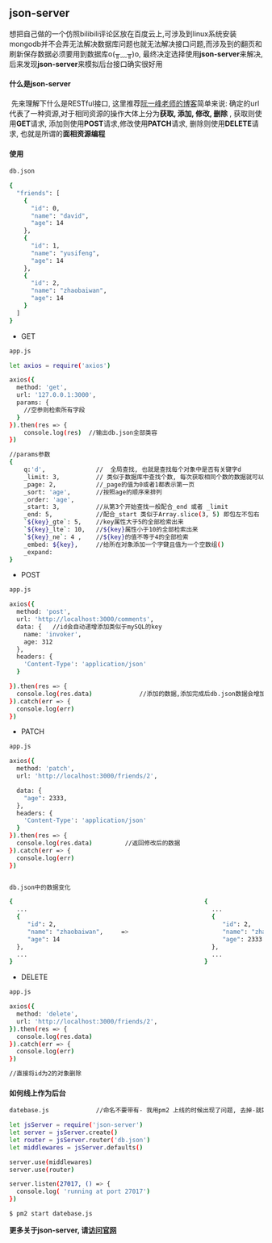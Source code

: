 ## json-server

​	想把自己做的一个仿照bilibili评论区放在百度云上,可涉及到linux系统安装mongodb并不会弄无法解决数据库问题也就无法解决接口问题,而涉及到的翻页和刷新保存数据必须要用到数据库o(╥﹏╥)o, 最终决定选择使用**json-server**来解决, 后来发现**json-server**来模拟后台接口确实很好用

#### 什么是json-server

​	先来理解下什么是RESTful接口, 这里推荐[阮一峰老师的博客](http://www.ruanyifeng.com/blog/2014/05/restful_api)简单来说: 确定的url代表了一种资源,对于相同资源的操作大体上分为**获取, 添加, 修改, 删除** , 获取则使用**GET**请求, 添加则使用**POST**请求,修改使用**PATCH**请求, 删除则使用**DELETE**请求, 也就是所谓的**面相资源编程**

#### 使用

```bash
db.json

{
  "friends": [
    {
      "id": 0,
  	  "name": "david",
      "age": 14
    },
    {
      "id": 1,
  	  "name": "yusifeng",
      "age": 14
    },
    {
      "id": 2,
  	  "name": "zhaobaiwan",
      "age": 14
    }
  ]
}
```

- GET

```bash
app.js

let axios = require('axios')

axios({
  method: 'get',
  url: '127.0.0.1:3000',
  params: {
  	//空参则检索所有字段
  }
}).then(res => {
	console.log(res)  //输出db.json全部类容
})

//params参数
{
	q:'d',				//  全局查找, 也就是查找每个对象中是否有关键字d
	_limit: 3, 			// 类似于数据库中查找个数, 每次获取相同个数的数据就可以做类似翻页
	_page: 2,			//_page的值为0或者1都表示第一页
	_sort: 'age',		//按照age的顺序来排列
	_order: 'age',
	_start: 3, 			//从第3个开始查找一般配合_end 或者 _limit
	_end: 5, 			//配合_start 类似于Array.slice(3, 5) 即包左不包右
	`${key}_gte`: 5,	//key属性大于5的全部检索出来
	`${key}_lte`: 10,	//${key}属性小于10的全部检索出来
	`${key}_ne`: 4 ,	//${key}的值不等于4的全部检索
	_embed: ${key},		//给所在对象添加一个字键且值为一个空数组()
	_expand: 
}
```

- POST

```bash
app.js

axios({
  method: 'post',
  url: 'http://localhost:3000/comments',
  data: {	//id会自动递增添加类似于mySQL的key
    name: 'invoker',
    age: 312
  },
  headers: {
    'Content-Type': 'application/json'
  }

}).then(res => {
  console.log(res.data) 			//添加的数据,添加完成后db.json数据会增加一个
}).catch(err => {
  console.log(err)
})

```

- PATCH

```bash
app.js

axios({
  method: 'patch',
  url: 'http://localhost:3000/friends/2',

  data: {
    "age": 2333,
  },
  headers: {
    'Content-Type': 'application/json'
  }
}).then(res => {
  console.log(res.data)			//返回修改后的数据
}).catch(err => {
  console.log(err)
})


db.json中的数据变化

{                                                     {
  ...													...		
  {														{
     "id": 2,											   "id": 2,
  	 "name": "zhaobaiwan",     =>						   "name": "zhaobaiwan",
     "age": 14											   "age": 2333
  },													},
  ...													...
}													  }
```

- DELETE

```bash
app.js

axios({
  method: 'delete',
  url: 'http://localhost:3000/friends/2',
}).then(res => {
  console.log(res.data)			
}).catch(err => {
  console.log(err)
})

//直接将id为2的对象删除
```

#### 如何线上作为后台

```bash
datebase.js				//命名不要带有- 我用pm2 上线的时候出现了问题, 去掉-就好了

let jsServer = require('json-server')
let server = jsServer.create()
let router = jsServer.router('db.json')
let middlewares = jsServer.defaults()

server.use(middlewares)
server.use(router)

server.listen(27017, () => {
  console.log( 'running at port 27017')
})
```

```bash
$ pm2 start datebase.js	
```



**更多关于json-server, 请[访问官网](https://www.npmjs.com/package/json-server)**







